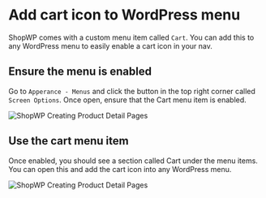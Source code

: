 # Add cart icon to WordPress menu

ShopWP comes with a custom menu item called `Cart`. You can add this to any WordPress menu to easily enable a cart icon in your nav.

## Ensure the menu is enabled

Go to `Apperance - Menus` and click the button in the top right corner called `Screen Options`. Once open, ensure that the Cart menu item is enabled.

![ShopWP Creating Product Detail Pages](https://wpshop.io/screenshots/_add_cart_icon_1.jpg)

## Use the cart menu item

Once enabled, you should see a section called Cart under the menu items. You can open this and add the cart icon into any WordPress menu.

![ShopWP Creating Product Detail Pages](https://wpshop.io/screenshots/_add_cart_icon_2.jpg)
